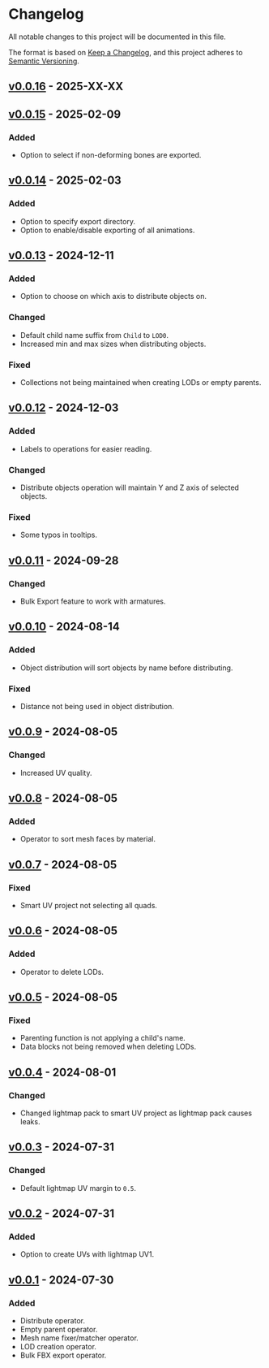 ﻿# Changelog

All notable changes to this project will be documented in this file.

The format is based on [Keep a Changelog](https://keepachangelog.com/en/1.0.0/), and this project adheres to [Semantic Versioning](https://semver.org/spec/v2.0.0.html).

## [v0.0.16](https://github.com/chark/blender-skunk/compare/v0.0.15...v0.0.16) - 2025-XX-XX

## [v0.0.15](https://github.com/chark/blender-skunk/compare/v0.0.14...v0.0.15) - 2025-02-09

### Added

- Option to select if non-deforming bones are exported.

## [v0.0.14](https://github.com/chark/blender-skunk/compare/v0.0.13...v0.0.14) - 2025-02-03

### Added

- Option to specify export directory.
- Option to enable/disable exporting of all animations.

## [v0.0.13](https://github.com/chark/blender-skunk/compare/v0.0.12...v0.0.13) - 2024-12-11

### Added

- Option to choose on which axis to distribute objects on.

### Changed

- Default child name suffix from `Child` to `LOD0`.
- Increased min and max sizes when distributing objects.

### Fixed

- Collections not being maintained when creating LODs or empty parents.

## [v0.0.12](https://github.com/chark/blender-skunk/compare/v0.0.11...v0.0.12) - 2024-12-03

### Added

- Labels to operations for easier reading.

### Changed

- Distribute objects operation will maintain Y and Z axis of selected objects.

### Fixed

- Some typos in tooltips.

## [v0.0.11](https://github.com/chark/blender-skunk/compare/v0.0.10...v0.0.11) - 2024-09-28

### Changed

- Bulk Export feature to work with armatures.

## [v0.0.10](https://github.com/chark/blender-skunk/compare/v0.0.9...v0.0.10) - 2024-08-14

### Added

- Object distribution will sort objects by name before distributing.

### Fixed

- Distance not being used in object distribution.

## [v0.0.9](https://github.com/chark/blender-skunk/compare/v0.0.8...v0.0.9) - 2024-08-05

### Changed

- Increased UV quality.

## [v0.0.8](https://github.com/chark/blender-skunk/compare/v0.0.7...v0.0.8) - 2024-08-05

### Added

- Operator to sort mesh faces by material.

## [v0.0.7](https://github.com/chark/blender-skunk/compare/v0.0.6...v0.0.7) - 2024-08-05

### Fixed

- Smart UV project not selecting all quads.

## [v0.0.6](https://github.com/chark/blender-skunk/compare/v0.0.5...v0.0.6) - 2024-08-05

### Added

- Operator to delete LODs.

## [v0.0.5](https://github.com/chark/blender-skunk/compare/v0.0.4...v0.0.5) - 2024-08-05

### Fixed

- Parenting function is not applying a child's name.
- Data blocks not being removed when deleting LODs.

## [v0.0.4](https://github.com/chark/blender-skunk/compare/v0.0.3...v0.0.4) - 2024-08-01

### Changed

- Changed lightmap pack to smart UV project as lightmap pack causes leaks.

## [v0.0.3](https://github.com/chark/blender-skunk/compare/v0.0.2...v0.0.3) - 2024-07-31

### Changed

- Default lightmap UV margin to `0.5`.

## [v0.0.2](https://github.com/chark/blender-skunk/compare/v0.0.1...v0.0.2) - 2024-07-31

### Added

- Option to create UVs with lightmap UV1.

## [v0.0.1](https://github.com/chark/blender-skunk/compare/v0.0.1) - 2024-07-30

### Added

- Distribute operator.
- Empty parent operator.
- Mesh name fixer/matcher operator.
- LOD creation operator.
- Bulk FBX export operator.
